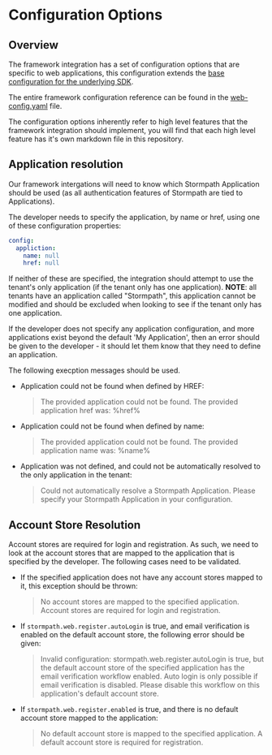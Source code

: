 # Configuration Options

## Overview

The framework integration has a set of configuration options that are specific
to web applications, this configuration extends the [base configuration for the
underlying SDK](https://github.com/stormpath/stormpath-sdk-spec/blob/master/specifications/config.md).

The entire framework configuration reference can be found in the
[web-config.yaml](web-config.yaml) file.

The configuration options inherently refer to high level features that the
framework integration should implement, you will find that each high level
feature has it's own markdown file in this repository.

## Application resolution

Our framework intergations will need to know which Stormpath Application should
be used (as all authentication features of Stormpath are tied to Applications).

The developer needs to specify the application, by name or href, using one of
these configuration properties:

```yaml
config:
  appliction:
    name: null
    href: null
```

If neither of these are specified, the integration should attempt to use the
tenant's only application (if the tenant only has one application).  **NOTE**:
all tenants have an application called "Stormpath", this application cannot be
modified and should be excluded when looking to see if the tenant only has one
application.

If the developer does not specify any application configuration, and more
applications exist beyond the default 'My Application', then an error should be
given to the developer - it should let them know that they need to define an
application.

The following execption messages should be used.

* Application could not be found when defined by HREF:

  > The provided application could not be found. The provided application
    href was: %href%

* Application could not be found when defined by name:

  > The provided application could not be found. The provided application
    name was: %name%

* Application was not defined, and could not be automatically resolved to the
  only application in the tenant:

  > Could not automatically resolve a Stormpath Application. Please specify
    your Stormpath Application in your configuration.

## Account Store Resolution

Account stores are required for login and registration.  As such, we need to
look at the account stores that are mapped to the application that is specified
by the developer.  The following cases need to be validated.

* If the specified application does not have any account stores mapped to it,
this exception should be thrown:

  > No account stores are mapped to the specified application.
    Account stores are required for login and registration.

* If `stormpath.web.register.autoLogin` is true, and email verification is
  enabled on the default account store, the following error should be given:

  > Invalid configuration: stormpath.web.register.autoLogin is true, but the
    default account store of the specified application has the email
    verification workflow enabled. Auto login is only possible if email
    verification is disabled. Please disable this workflow on this
    application's default account store.

* If `stormpath.web.register.enabled` is true, and there is no default account
  store mapped to the application:

  > No default account store is mapped to the specified application. A default
    account store is required for registration.
